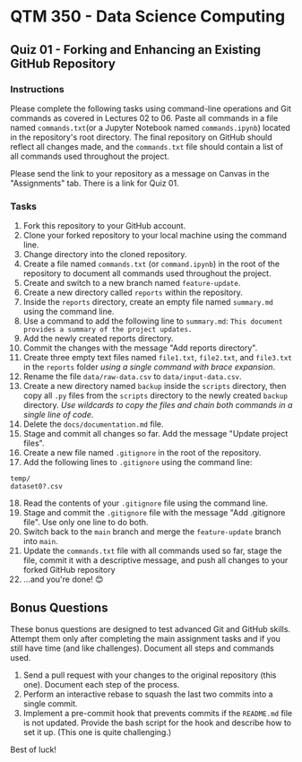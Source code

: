 
# QTM 350 - Data Science Computing

## Quiz 01 - Forking and Enhancing an Existing GitHub Repository

### Instructions

Please complete the following tasks using command-line operations and Git
commands as covered in Lectures 02 to 06. Paste all commands in a file named
`commands.txt`(or a Jupyter Notebook named `commands.ipynb`) located in the
repository's root directory. The final repository on GitHub should reflect all
changes made, and the `commands.txt` file should contain a list
of all commands used throughout the project.

Please send the link to your repository as a message on Canvas in the "Assignments" tab. There is a link for Quiz 01.

### Tasks

1. Fork this repository to your GitHub account.
2. Clone your forked repository to your local machine using the command line.
3. Change directory into the cloned repository.
4. Create a file named `commands.txt` (or `command.ipynb`) in the root of the repository to document all commands used throughout the project.
5. Create and switch to a new branch named `feature-update`.
6. Create a new directory called `reports` within the repository.
7. Inside the `reports` directory, create an empty file named `summary.md` using the command line.
8. Use a command to add the following line to `summary.md`: `This document provides a summary of the project updates.`
9. Add the newly created reports directory.
10. Commit the changes with the message "Add reports directory".
11. Create three empty text files named `file1.txt`, `file2.txt`, and `file3.txt` in the `reports` folder _using a single command with brace expansion_.
12. Rename the file `data/raw-data.csv` to `data/input-data.csv`.
13. Create a new directory named `backup` inside the `scripts` directory, then copy all `.py` files from the `scripts` directory to the newly created `backup` directory. _Use wildcards to copy the files and chain both commands in a single line of code_.
14. Delete the `docs/documentation.md` file.
15. Stage and commit all changes so far. Add the message "Update project files".
16. Create a new file named `.gitignore` in the root of the repository.
17. Add the following lines to `.gitignore` using the command line: 

```{markdown}
temp/
dataset0?.csv
```

18. Read the contents of your `.gitignore` file using the command line.
19. Stage and commit the `.gitignore` file with the message "Add .gitignore file". Use only one line to do both.
20. Switch back to the `main` branch and merge the `feature-update` branch into `main`.
21. Update the `commands.txt` file with all commands used so far, stage the file, commit it with a descriptive message, and push all changes to your forked GitHub repository
22. ...and you're done! 😊

## Bonus Questions

These bonus questions are designed to test advanced Git and GitHub skills. Attempt them only after completing the main assignment tasks and if you still have time (and like challenges). Document all steps and commands used.

1. Send a pull request with your changes to the original repository (this one). Document each step of the process.
2. Perform an interactive rebase to squash the last two commits into a single commit.
3. Implement a pre-commit hook that prevents commits if the `README.md` file is not updated. Provide the bash script for the hook and describe how to set it up. (This one is quite challenging.)

Best of luck!
